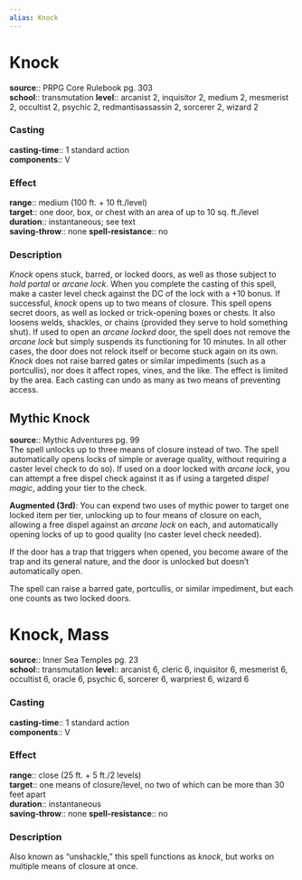 ```yaml
---
alias: Knock
---
```


# Knock 

**source**:: PRPG Core Rulebook pg. 303  
**school**:: transmutation
**level**:: arcanist 2, inquisitor 2, medium 2, mesmerist 2, occultist 2, psychic 2, redmantisassassin 2, sorcerer 2, wizard 2

### Casting 

**casting-time**:: 1 standard action  
**components**:: V

### Effect 

**range**:: medium (100 ft. + 10 ft./level)  
**target**:: one door, box, or chest with an area of up to 10 sq. ft./level  
**duration**:: instantaneous; see text  
**saving-throw**:: none
**spell-resistance**:: no

### Description 

*Knock* opens stuck, barred, or locked doors, as well as those subject to *hold portal* or *arcane lock*. When you complete the casting of this spell, make a caster level check against the DC of the lock with a +10 bonus. If successful, *knock* opens up to two means of closure. This spell opens secret doors, as well as locked or trick-opening boxes or chests. It also loosens welds, shackles, or chains (provided they serve to hold something shut). If used to open an *arcane locked* door, the spell does not remove the *arcane lock* but simply suspends its functioning for 10 minutes. In all other cases, the door does not relock itself or become stuck again on its own. *Knock* does not raise barred gates or similar impediments (such as a portcullis), nor does it affect ropes, vines, and the like. The effect is limited by the area. Each casting can undo as many as two means of preventing access.

## Mythic Knock 

**source**:: Mythic Adventures pg. 99  
The spell unlocks up to three means of closure instead of two. The spell automatically opens locks of simple or average quality, without requiring a caster level check to do so). If used on a door locked with *arcane lock*, you can attempt a free dispel check against it as if using a targeted *dispel magic*, adding your tier to the check.  
  
**Augmented (3rd)**: You can expend two uses of mythic power to target one locked item per tier, unlocking up to four means of closure on each, allowing a free dispel against an *arcane lock* on each, and automatically opening locks of up to good quality (no caster level check needed).  
  
If the door has a trap that triggers when opened, you become aware of the trap and its general nature, and the door is unlocked but doesn’t automatically open.  
  
The spell can raise a barred gate, portcullis, or similar impediment, but each one counts as two locked doors.

# Knock, Mass 

**source**:: Inner Sea Temples pg. 23  
**school**:: transmutation
**level**:: arcanist 6, cleric 6, inquisitor 6, mesmerist 6, occultist 6, oracle 6, psychic 6, sorcerer 6, warpriest 6, wizard 6

### Casting 

**casting-time**:: 1 standard action  
**components**:: V

### Effect 

**range**:: close (25 ft. + 5 ft./2 levels)  
**target**:: one means of closure/level, no two of which can be more than 30 feet apart  
**duration**:: instantaneous  
**saving-throw**:: none
**spell-resistance**:: no

### Description 

Also known as “unshackle,” this spell functions as *knock*, but works on multiple means of closure at once.
